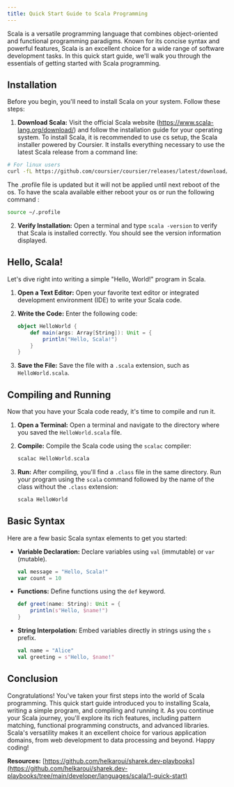 ```yaml
---
title: Quick Start Guide to Scala Programming
---
```


Scala is a versatile programming language that combines object-oriented and functional programming paradigms. Known for its concise syntax and powerful features, Scala is an excellent choice for a wide range of software development tasks. In this quick start guide, we'll walk you through the essentials of getting started with Scala programming.

## Installation

Before you begin, you'll need to install Scala on your system. Follow these steps:

1. **Download Scala:** Visit the official Scala website (https://www.scala-lang.org/download/) and follow the installation guide for your operating system.
To install Scala, it is recommended to use cs setup, the Scala installer powered by Coursier. It installs everything necessary to use the latest Scala release from a command line:

```bash
# For linux users
curl -fL https://github.com/coursier/coursier/releases/latest/download/cs-x86_64-pc-linux.gz | gzip -d > cs && chmod +x cs && ./cs setup
```
The .profile file is updated but it will not be applied until next reboot of the os. To have the scala available either reboot your os or run the following command :

```bash
source ~/.profile
```

2. **Verify Installation:** Open a terminal and type `scala -version` to verify that Scala is installed correctly. You should see the version information displayed.

## Hello, Scala!

Let's dive right into writing a simple "Hello, World!" program in Scala.

1. **Open a Text Editor:** Open your favorite text editor or integrated development environment (IDE) to write your Scala code.

2. **Write the Code:** Enter the following code:

   ```scala
   object HelloWorld {
       def main(args: Array[String]): Unit = {
           println("Hello, Scala!")
       }
   }
   ```

3. **Save the File:** Save the file with a `.scala` extension, such as `HelloWorld.scala`.

## Compiling and Running

Now that you have your Scala code ready, it's time to compile and run it.

1. **Open a Terminal:** Open a terminal and navigate to the directory where you saved the `HelloWorld.scala` file.

2. **Compile:** Compile the Scala code using the `scalac` compiler:

   ```bash
   scalac HelloWorld.scala
   ```

3. **Run:** After compiling, you'll find a `.class` file in the same directory. Run your program using the `scala` command followed by the name of the class without the `.class` extension:

   ```bash
   scala HelloWorld
   ```

## Basic Syntax

Here are a few basic Scala syntax elements to get you started:

- **Variable Declaration:** Declare variables using `val` (immutable) or `var` (mutable).

  ```scala
  val message = "Hello, Scala!"
  var count = 10
  ```

- **Functions:** Define functions using the `def` keyword.

  ```scala
  def greet(name: String): Unit = {
      println(s"Hello, $name!")
  }
  ```

- **String Interpolation:** Embed variables directly in strings using the `s` prefix.

  ```scala
  val name = "Alice"
  val greeting = s"Hello, $name!"
  ```

## Conclusion

Congratulations! You've taken your first steps into the world of Scala programming. This quick start guide introduced you to installing Scala, writing a simple program, and compiling and running it. As you continue your Scala journey, you'll explore its rich features, including pattern matching, functional programming constructs, and advanced libraries. Scala's versatility makes it an excellent choice for various application domains, from web development to data processing and beyond. Happy coding!


**Resources:** [https://github.com/helkaroui/sharek.dev-playbooks](https://github.com/helkaroui/sharek.dev-playbooks/tree/main/developer/languages/scala/1-quick-start)
